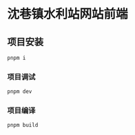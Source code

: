 # 沈巷镇水利站网站前端

## 项目安装

```sh
pnpm i
```

### 项目调试

```sh
pnpm dev
```

### 项目编译

```sh
pnpm build
```
